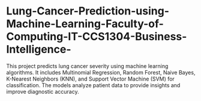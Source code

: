 # Lung-Cancer-Prediction-using-Machine-Learning-Faculty-of-Computing-IT-CCS1304-Business-Intelligence-
This project predicts lung cancer severity using machine learning algorithms. It includes Multinomial Regression, Random Forest, Naive Bayes, K-Nearest Neighbors (KNN), and Support Vector Machine (SVM) for classification. The models analyze patient data to provide insights and improve diagnostic accuracy. 
